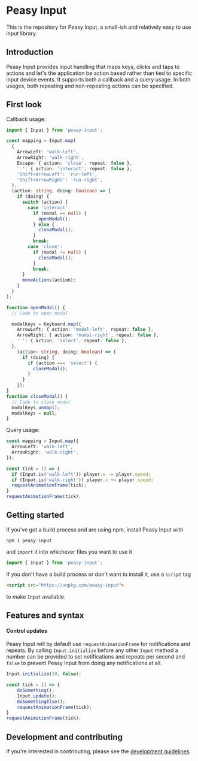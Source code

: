 # Peasy Input

This is the repository for Peasy Input, a small-ish and relatively easy to use input library.

## Introduction

Peasy Input provides input handling that maps keys, clicks and taps to actions and let's the application be action based rather than tied to specific input device events. It supports both a callback and a query usage. In both usages, both repeating and non-repeating actions can be specified.

## First look

Callback usage:
```ts
import { Input } from 'peasy-input';

const mapping = Input.map(
  {
    ArrowLeft: 'walk-left',
    ArrowRight: 'walk-right',
    Escape: { action: 'close', repeat: false },
    ' ': { action: 'interact', repeat: false },
    'Shift+ArrowLeft': 'run-left',
    'Shift+ArrowRight': 'run-right',
  },
  (action: string, doing: boolean) => {
    if (doing) {
      switch (action) {
        case 'interact':
          if (modal == null) {
            openModal();
          } else {
            closeModal();
          }
          break;
        case 'close':
          if (modal != null) {
            closeModal();
          }
          break;
      }
      moveActions(action);
    }
  }
);

function openModal() {
  // Code to open modal

  modalKeys = Keyboard.map({
    ArrowLeft: { action: 'modal-left', repeat: false },
    ArrowRight: { action: 'modal-right', repeat: false },
    ' ': { action: 'select', repeat: false },
  },
    (action: string, doing: boolean) => {
      if (doing) {
        if (action === 'select') {
          closeModal();
        }
      }
    });
}
function closeModal() {
  // Code to close modal
  modalKeys.unmap();
  modalKeys = null;
}
```
<!-- Shortcut form callback usage (callback not called when action stops):
```ts
const mappings = [
  Input.map('ArrowLeft', () => player.x -= player.speed),
  Input.map('ArrowRight', () => player.x += player.speed),
];
``` -->
Query usage:
```ts
const mapping = Input.map({
  ArrowLeft: 'walk-left',
  ArrowRight: 'walk-right',
});

const tick = () => {
  if (Input.is('walk-left')) player.x -= player.speed;
  if (Input.is('walk-right')) player.x += player.speed;
  requestAnimationFrame(tick);
}
requestAnimationFrame(tick);
```
<!-- TODO: Finish examples above -->

## Getting started

If you've got a build process and are using npm, install Peasy Input with

    npm i peasy-input

and `import` it into whichever files you want to use it

```ts
import { Input } from 'peasy-input';
```

If you don't have a build process or don't want to install it, use a `script` tag

```html
<script src="https://unpkg.com/peasy-input">
```
to make `Input` available.

## Features and syntax

#### Control updates

Peasy Input will by default use `requestAnimationFrame` for notifications and repeats. By calling `Input.initialize` before any other `Input` method a number can be provided to set notifications and repeats per second and `false` to prevent Peasy Input from doing any notifications at all.

```ts
Input.initialize(30, false);

const tick = () => {
    doSomething();
    Input.update();
    doSomethingElse();
    requestAnimationFrame(tick);
}
requestAnimationFrame(tick);
```

## Development and contributing

If you're interested in contributing, please see the [development guidelines](DEVELOPMENT.md).
